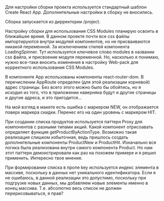 Для настройки сборки проекта используется стандартный шаблон Create React App.
Дополнительные настройки в сборку не вносились.

Сборка запускается из дирректории /project.

Настройку сборки для использования CSS Modules планирую освоить в ближайшее время.
В данном проекте почти все css файлы импортируются внутри модулей компонентов, но не присваиваются никакой переменной.
За исключением стилей компонента LoadingSpinner. Тут используется ключевое слово modules в названии css файла, и присвоение модуля переменной. Но, насколько я понимаю, нужно все-таки вносить изменения в настройку Web-pack для корректного использования CSS Modules.

В компоненте App использованы компоненты react-router-dom. В перечислении AppRoute определен (для этой реализации корневой) адрес страницы. Без всего этого можно было бы обойтись, но я исходил из того, что в приложении наверняка будут и другие страницы и другие адреса, и это пригодится...

На мой взгляд в макете есть ошибка с маркером NEW, он отображается поверх маркера скидки. Перенес его на один уровень с маркером HIT.

При создании списка продуктов используется паттерн Proxy для компонентов с разными типами акций.
Какой компонент отрисоавать определяет функция getProductByActionType.
Возможно такая реализация слишком избыточная, ведь пришлось создать дополнительные компоненты ProductNew и ProductHit. Изначально вся логика была реализована внутри самого компонента Product. Но нам этот паттерн демонстрировали как раз на похожем примере и я решил применить. Интересно твое мнение.

При формировании списка в пропе key используется индекс элемента в массиве, поскольку в данных нет уникального идентификатора. Если я не ошибаюсь, в данной реализации это допустимо, поскольку при подгрузке новых данных, мы добавляем новые элементы именно в конец массива. Т.е. абсолютно весь список не должен перерисовываться, я прав?
